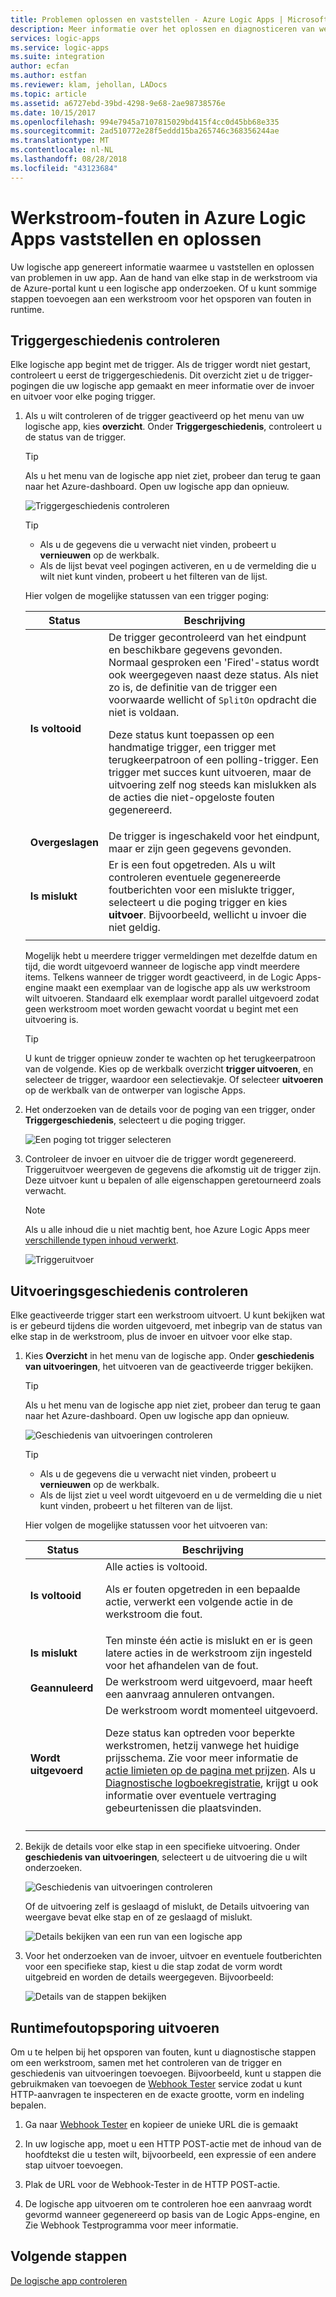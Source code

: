```yaml
---
title: Problemen oplossen en vaststellen - Azure Logic Apps | Microsoft Docs
description: Meer informatie over het oplossen en diagnosticeren van werkstroom fouten in Azure Logic Apps
services: logic-apps
ms.service: logic-apps
ms.suite: integration
author: ecfan
ms.author: estfan
ms.reviewer: klam, jehollan, LADocs
ms.topic: article
ms.assetid: a6727ebd-39bd-4298-9e68-2ae98738576e
ms.date: 10/15/2017
ms.openlocfilehash: 994e7945a7107815029bd415f4cc0d45bb68e335
ms.sourcegitcommit: 2ad510772e28f5eddd15ba265746c368356244ae
ms.translationtype: MT
ms.contentlocale: nl-NL
ms.lasthandoff: 08/28/2018
ms.locfileid: "43123684"
---
```

# <a name="troubleshoot-and-diagnose-workflow-failures-in-azure-logic-apps"></a>Werkstroom-fouten in Azure Logic Apps vaststellen en oplossen

Uw logische app genereert informatie waarmee u vaststellen en oplossen van problemen in uw app. Aan de hand van elke stap in de werkstroom via de Azure-portal kunt u een logische app onderzoeken. Of u kunt sommige stappen toevoegen aan een werkstroom voor het opsporen van fouten in runtime.

## <a name="review-trigger-history"></a>Triggergeschiedenis controleren

Elke logische app begint met de trigger. Als de trigger wordt niet gestart, controleert u eerst de triggergeschiedenis. Dit overzicht ziet u de trigger-pogingen die uw logische app gemaakt en meer informatie over de invoer en uitvoer voor elke poging trigger.

1. Als u wilt controleren of de trigger geactiveerd op het menu van uw logische app, kies **overzicht**. Onder **Triggergeschiedenis**, controleert u de status van de trigger.

   > [!TIP]
   > Als u het menu van de logische app niet ziet, probeer dan terug te gaan naar het Azure-dashboard. Open uw logische app dan opnieuw.

   ![Triggergeschiedenis controleren](./media/logic-apps-diagnosing-failures/logic-app-trigger-history-overview.png)

   > [!TIP]
   > * Als u de gegevens die u verwacht niet vinden, probeert u **vernieuwen** op de werkbalk.
   > * Als de lijst bevat veel pogingen activeren, en u de vermelding die u wilt niet kunt vinden, probeert u het filteren van de lijst.

   Hier volgen de mogelijke statussen van een trigger poging:

   | Status | Beschrijving | 
   | ------ | ----------- | 
   | **Is voltooid** | De trigger gecontroleerd van het eindpunt en beschikbare gegevens gevonden. Normaal gesproken een 'Fired'-status wordt ook weergegeven naast deze status. Als niet zo is, de definitie van de trigger een voorwaarde wellicht of `SplitOn` opdracht die niet is voldaan. <p>Deze status kunt toepassen op een handmatige trigger, een trigger met terugkeerpatroon of een polling-trigger. Een trigger met succes kunt uitvoeren, maar de uitvoering zelf nog steeds kan mislukken als de acties die niet-opgeloste fouten gegenereerd. | 
   | **Overgeslagen** | De trigger is ingeschakeld voor het eindpunt, maar er zijn geen gegevens gevonden. | 
   | **Is mislukt** | Er is een fout opgetreden. Als u wilt controleren eventuele gegenereerde foutberichten voor een mislukte trigger, selecteert u die poging trigger en kies **uitvoer**. Bijvoorbeeld, wellicht u invoer die niet geldig. | 
   ||| 

   Mogelijk hebt u meerdere trigger vermeldingen met dezelfde datum en tijd, die wordt uitgevoerd wanneer de logische app vindt meerdere items. 
   Telkens wanneer de trigger wordt geactiveerd, in de Logic Apps-engine maakt een exemplaar van de logische app als uw werkstroom wilt uitvoeren. Standaard elk exemplaar wordt parallel uitgevoerd zodat geen werkstroom moet worden gewacht voordat u begint met een uitvoering is.

   > [!TIP]
   > U kunt de trigger opnieuw zonder te wachten op het terugkeerpatroon van de volgende. Kies op de werkbalk overzicht **trigger uitvoeren**, en selecteer de trigger, waardoor een selectievakje. Of selecteer **uitvoeren** op de werkbalk van de ontwerper van logische Apps.

3. Het onderzoeken van de details voor de poging van een trigger, onder **Triggergeschiedenis**, selecteert u die poging trigger. 

   ![Een poging tot trigger selecteren](./media/logic-apps-diagnosing-failures/logic-app-trigger-history.png)

4. Controleer de invoer en uitvoer die de trigger wordt gegenereerd. Triggeruitvoer weergeven de gegevens die afkomstig uit de trigger zijn. Deze uitvoer kunt u bepalen of alle eigenschappen geretourneerd zoals verwacht.

   > [!NOTE]
   > Als u alle inhoud die u niet machtig bent, hoe Azure Logic Apps meer [verschillende typen inhoud verwerkt](../logic-apps/logic-apps-content-type.md).

   ![Triggeruitvoer](./media/logic-apps-diagnosing-failures/trigger-outputs.png)

## <a name="review-run-history"></a>Uitvoeringsgeschiedenis controleren

Elke geactiveerde trigger start een werkstroom uitvoert. U kunt bekijken wat is er gebeurd tijdens die worden uitgevoerd, met inbegrip van de status van elke stap in de werkstroom, plus de invoer en uitvoer voor elke stap.

1. Kies **Overzicht** in het menu van de logische app. Onder **geschiedenis van uitvoeringen**, het uitvoeren van de geactiveerde trigger bekijken.

   > [!TIP]
   > Als u het menu van de logische app niet ziet, probeer dan terug te gaan naar het Azure-dashboard. Open uw logische app dan opnieuw.

   ![Geschiedenis van uitvoeringen controleren](./media/logic-apps-diagnosing-failures/logic-app-runs-history-overview.png)

   > [!TIP]
   > * Als u de gegevens die u verwacht niet vinden, probeert u **vernieuwen** op de werkbalk.
   > * Als de lijst ziet u veel wordt uitgevoerd en u de vermelding die u niet kunt vinden, probeert u het filteren van de lijst.

   Hier volgen de mogelijke statussen voor het uitvoeren van:

   | Status | Beschrijving | 
   | ------ | ----------- | 
   | **Is voltooid** | Alle acties is voltooid. <p>Als er fouten opgetreden in een bepaalde actie, verwerkt een volgende actie in de werkstroom die fout. | 
   | **Is mislukt** | Ten minste één actie is mislukt en er is geen latere acties in de werkstroom zijn ingesteld voor het afhandelen van de fout. | 
   | **Geannuleerd** | De werkstroom werd uitgevoerd, maar heeft een aanvraag annuleren ontvangen. | 
   | **Wordt uitgevoerd** | De werkstroom wordt momenteel uitgevoerd. <p>Deze status kan optreden voor beperkte werkstromen, hetzij vanwege het huidige prijsschema. Zie voor meer informatie de [actie limieten op de pagina met prijzen](https://azure.microsoft.com/pricing/details/logic-apps/). Als u [Diagnostische logboekregistratie](../logic-apps/logic-apps-monitor-your-logic-apps.md), krijgt u ook informatie over eventuele vertraging gebeurtenissen die plaatsvinden. | 
   ||| 

2. Bekijk de details voor elke stap in een specifieke uitvoering. Onder **geschiedenis van uitvoeringen**, selecteert u de uitvoering die u wilt onderzoeken.

   ![Geschiedenis van uitvoeringen controleren](./media/logic-apps-diagnosing-failures/logic-app-run-history.png)

   Of de uitvoering zelf is geslaagd of mislukt, de Details uitvoering van weergave bevat elke stap en of ze geslaagd of mislukt.

   ![Details bekijken van een run van een logische app](./media/logic-apps-diagnosing-failures/logic-app-run-details.png)

3. Voor het onderzoeken van de invoer, uitvoer en eventuele foutberichten voor een specifieke stap, kiest u die stap zodat de vorm wordt uitgebreid en worden de details weergegeven. Bijvoorbeeld:

   ![Details van de stappen bekijken](./media/logic-apps-diagnosing-failures/logic-app-run-details-expanded.png)

## <a name="perform-runtime-debugging"></a>Runtimefoutopsporing uitvoeren

Om u te helpen bij het opsporen van fouten, kunt u diagnostische stappen om een werkstroom, samen met het controleren van de trigger en geschiedenis van uitvoeringen toevoegen. Bijvoorbeeld, kunt u stappen die gebruikmaken van toevoegen de [Webhook Tester](https://webhook.site/) service zodat u kunt HTTP-aanvragen te inspecteren en de exacte grootte, vorm en indeling bepalen.

1. Ga naar [Webhook Tester](https://webhook.site/) en kopieer de unieke URL die is gemaakt

2. In uw logische app, moet u een HTTP POST-actie met de inhoud van de hoofdtekst die u testen wilt, bijvoorbeeld, een expressie of een andere stap uitvoer toevoegen.

3. Plak de URL voor de Webhook-Tester in de HTTP POST-actie.

4. De logische app uitvoeren om te controleren hoe een aanvraag wordt gevormd wanneer gegenereerd op basis van de Logic Apps-engine, en Zie Webhook Testprogramma voor meer informatie.

## <a name="next-steps"></a>Volgende stappen

[De logische app controleren](../logic-apps/logic-apps-monitor-your-logic-apps.md)
